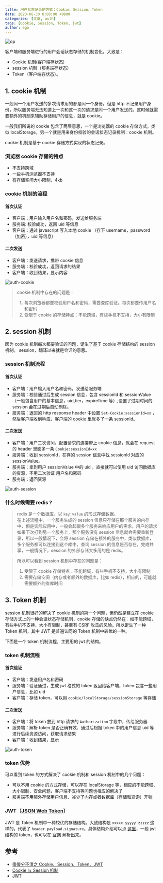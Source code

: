 ```yaml
---
title: 用户状态记录的方式：Cookie、Session、Token
date: 2023-06-30 8:00:00 +0800
categories: [文章, auth]
tags: [Cookie, Session, Token, jwt]
author: ego
---
```


![op](../assets/img/blog/auth-op.png)

客户端和服务端进行的用户会话状态存储的机制变化，大致是：

- Cookie 机制(客户端存状态)
- session 机制（服务端存状态）
- Token（客户端存状态）。

## 1. cookie 机制

一般同一个用户发送的多次请求用的都是同一个身份，但是 http 不记录用户身份，所以服务端无法知道上一次和这一次的请求是同一个用户发送的。这时候就需要额外的机制来辅助存储用户的信息，就是 cookie。

一般我们所说的 cookie 包含了两层意思，一个是浏览器的 cookie 存储方式，类似 localStorage。另一个就是用来身份校验的会话状态记录机制：cookie 机制。

cookie 机制是基于 cookie 存储方式实现的状态记录。

### 浏览器 cookie 存储的特点

- 不支持跨域
- 一些手机浏览器不支持
- 有存储空间大小限制，4kb

### cookie 机制的流程

#### 首次认证

- 客户端：用户输入用户名和密码，发送给服务端
- 服务端: 校验成功，返回 uid 等信息
- 客户端：通过 javascript 写入本地 cookie （存下 username，password（加密），uid 等信息）

#### 二次发送

- 客户端：发送请求，携带 cookie 信息
- 服务端：校验成功，返回请求的结果
- 客户端：收到结果，显示内容

![auth-cookie](/assets/img/blog/auth-cookie.png)

> cookie 机制中存在的问题是：
>
> 1. 每次浏览器都要校验用户名和密码，需要查库验证，每次都要传用户名和密码
> 2. 受限于 cookie 的存储特点：不能跨域，有些手机不支持，大小有限制

## 2. session 机制

因为 cookie 机制每次都要验证的问题，诞生了基于 cookie 存储结构的 session 机制。 session，翻译过来就是会话的意思。

### session 机制流程

#### 首次认证

- 客户端：用户输入用户名和密码，发送给服务端
- 服务端：校验通过后生成 session 信息，包含 sessionId 和 sessionValue（一般包含用户的基本信息，uid,tier，expireTime 等）,设置了过期时间的 session 会在过期后自动删除。
- 服务端：返回的 http response header 中设置 `Set-Cookie:sessionId=xx` ，然后客户端收到响应，客户端的 cookie 里就多了一条 sessionId。

#### 二次发送

- 客户端：用户二次访问，配置请求的连接带上 cookie 信息，就会在 request 的 header 里面多一条 `Cookie:sessionId=xx`
- 服务端：收到 sessionId，在存的 session 信息中找 sessionId 对应的 sessionValue。
- 服务端：拿到用户 sessionValue 中的 uid ，直接就可以使用 uid 访问数据库的资源，不用二次验证 用户名和密码
- 服务端：返回资源

![auth-session](/assets/img/blog/auth-session.png)

### 什么时候需要 redis ?

> redis 是一个数据库，以 `key:value` 的形式存储数据。  
> 在上述流程中，一个服务生成的 session 信息只存储在那个服务的内存中，但是实际应用中，一般会起很多个服务来响应用户的需求，用户的请求如果下次打到另一个服务上，那个服务没有 session 信息就会需要重新登录，所以一般情况下，会将 session 存储在额外的服务中，类似数据库，多个服务都可以连接到这个库中，查询 session 的信息是否存在，完成共享，一般情况下，session 的外部存储大多用的是 redis。

> 所以可以看到 session 机制中存在的问题是：
>
> 1. 受限于 cookie 存储特点：不能跨域，有些手机不支持，大小有限制
> 2. 需要存储空间（内存或者额外的数据库，比如 redis），相应的，可能就需要额外的查库时间

## 3. Token 机制

session 机制很好的解决了 cookie 机制的第一个问题，但仍然是建立在 cookie 存储方式上的一种会话状态存储机制，cookie 存储的缺点仍然在：如不能跨域，有些手机不支持，大小有限制，甚至有 CSRF 攻击的风险。所以诞生了一种 Token 机制，其中 JWT 是普遍认同的 Token 机制中较优的一种。

下面是一个 token 机制流程，主要用的 jwt 的结构。

### token 机制流程

#### 首次验证

- 客户端：发送用户名和密码
- 服务端：验证通过，生成 jwt 格式的 token 返回给客户端，token 包含一些用户信息，比如 uid
- 客户端：存储 token，可以用 `cookie/localStorage/sessionStorage` 等存储

#### 二次发送

- 客户端：将 token 放到 http 请求的 `Authorization` 字段中，传给服务器
- 服务端：解析 token 是否正确有效，通过后根据 token 中的用户信息 uid 等进行后续资源访问，获取请求结果
- 客户端：收到结果，显示

![auth-token](/assets/img/blog/auth-token.png)

### token 优势

可以看到 token 的方式解决了 cookie 机制和 session 机制中的几个问题：

- 可以不用 cookie 的方式存储，可以存在 localStorage 等，相应的不能跨域、大小限制、安全问题，客户端不支持等问题也相应的解决了
- 服务端不用额外存储用户信息，减少了内存或者数据库（存储和查询）开销

### JWT（[JSON Web Token](https://jwt.io/introduction)）

JWT 是 Token 机制中一种较优的存储结构。大致结构是 `xxxxx.yyyyy.zzzzz` 这样的，代表了 `header.payload.signature`，具体结构介绍可以点 [这里](https://jwt.io/introduction)，一段 jwt 结构的 token，也可以在 [官网](https://jwt.io/) 解析出来。

## 参考

- [傻傻分不清之 Cookie、Session、Token、JWT](https://juejin.cn/post/6844904034181070861#heading-6)
- [Cookie 与 Session 机制](https://zhuanlan.zhihu.com/p/21275207)
- [ JWT ](https://jwt.io/)

